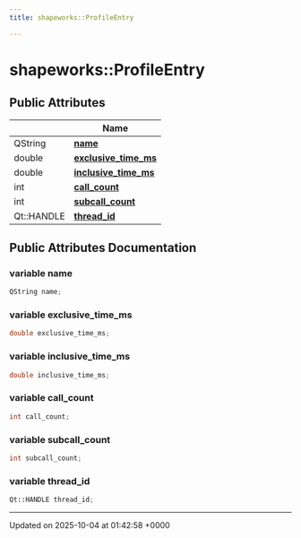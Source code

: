 ```yaml
---
title: shapeworks::ProfileEntry

---
```


# shapeworks::ProfileEntry





## Public Attributes

|                | Name           |
| -------------- | -------------- |
| QString | **[name](../Classes/structshapeworks_1_1ProfileEntry.md#variable-name)**  |
| double | **[exclusive_time_ms](../Classes/structshapeworks_1_1ProfileEntry.md#variable-exclusive-time-ms)**  |
| double | **[inclusive_time_ms](../Classes/structshapeworks_1_1ProfileEntry.md#variable-inclusive-time-ms)**  |
| int | **[call_count](../Classes/structshapeworks_1_1ProfileEntry.md#variable-call-count)**  |
| int | **[subcall_count](../Classes/structshapeworks_1_1ProfileEntry.md#variable-subcall-count)**  |
| Qt::HANDLE | **[thread_id](../Classes/structshapeworks_1_1ProfileEntry.md#variable-thread-id)**  |

## Public Attributes Documentation

### variable name

```cpp
QString name;
```


### variable exclusive_time_ms

```cpp
double exclusive_time_ms;
```


### variable inclusive_time_ms

```cpp
double inclusive_time_ms;
```


### variable call_count

```cpp
int call_count;
```


### variable subcall_count

```cpp
int subcall_count;
```


### variable thread_id

```cpp
Qt::HANDLE thread_id;
```


-------------------------------

Updated on 2025-10-04 at 01:42:58 +0000